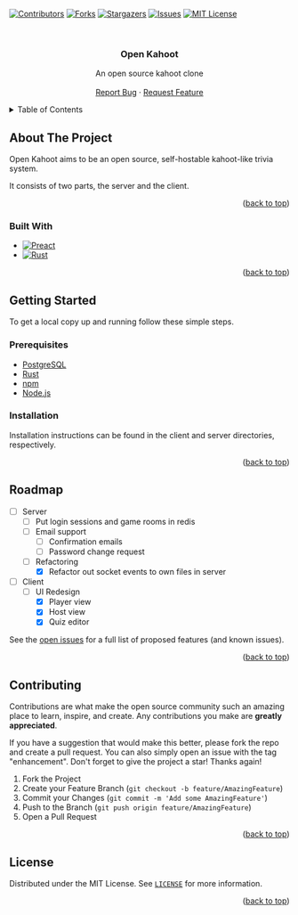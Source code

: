 <!-- Improved compatibility of back to top link: See: https://github.com/othneildrew/Best-README-Template/pull/73 -->
<a name="readme-top"></a>
<!--
*** Thanks for checking out the Best-README-Template. If you have a suggestion
*** that would make this better, please fork the repo and create a pull request
*** or simply open an issue with the tag "enhancement".
*** Don't forget to give the project a star!
*** Thanks again! Now go create something AMAZING! :D
-->



<!-- PROJECT SHIELDS -->
<!--
*** I'm using markdown "reference style" links for readability.
*** Reference links are enclosed in brackets [ ] instead of parentheses ( ).
*** See the bottom of this document for the declaration of the reference variables
*** for contributors-url, forks-url, etc. This is an optional, concise syntax you may use.
*** https://www.markdownguide.org/basic-syntax/#reference-style-links
-->
[![Contributors][contributors-shield]][contributors-url]
[![Forks][forks-shield]][forks-url]
[![Stargazers][stars-shield]][stars-url]
[![Issues][issues-shield]][issues-url]
[![MIT License][license-shield]][license-url]


<!-- PROJECT LOGO -->
<br />
<div align="center">
  <!-- <a href="https://github.com/Sven65/Open-Kahoot">
    <img src="images/logo.png" alt="Logo" width="80" height="80">
  </a> -->

<h3 align="center">Open Kahoot</h3>

  <p align="center">
    An open source kahoot clone
    <br />
    <br />
    <a href="https://github.com/Sven65/Open-Kahoot/issues">Report Bug</a>
    ·
    <a href="https://github.com/Sven65/open-kahoot/issues">Request Feature</a>
  </p>
</div>



<!-- TABLE OF CONTENTS -->
<details>
  <summary>Table of Contents</summary>
  <ol>
    <li>
      <a href="#about-the-project">About The Project</a>
      <ul>
        <li><a href="#built-with">Built With</a></li>
      </ul>
    </li>
    <li>
      <a href="#getting-started">Getting Started</a>
      <ul>
        <li><a href="#prerequisites">Prerequisites</a></li>
        <li><a href="#installation">Installation</a></li>
      </ul>
    </li>
    <li><a href="#usage">Usage</a></li>
    <li><a href="#roadmap">Roadmap</a></li>
    <li><a href="#contributing">Contributing</a></li>
    <li><a href="#license">License</a></li>
  </ol>
</details>



<!-- ABOUT THE PROJECT -->
## About The Project

Open Kahoot aims to be an open source, self-hostable kahoot-like trivia system.

It consists of two parts, the server and the client.

<p align="right">(<a href="#readme-top">back to top</a>)</p>



### Built With

* [![Preact][Preact.js]][Preact-url]
* [![Rust][Rust]][Rust-url]

<p align="right">(<a href="#readme-top">back to top</a>)</p>


<!-- GETTING STARTED -->
## Getting Started


To get a local copy up and running follow these simple steps.

### Prerequisites

- [PostgreSQL](https://www.postgresql.org/)
- [Rust](https://www.rust-lang.org/)
- [npm](https://www.npmjs.com)
- [Node.js](https://nodejs.org/en)


### Installation
 
Installation instructions can be found in the client and server directories, respectively.

<p align="right">(<a href="#readme-top">back to top</a>)</p>




<!-- ROADMAP -->
## Roadmap

- [ ] Server
  - [ ] Put login sessions and game rooms in redis
  - [ ] Email support
    - [ ] Confirmation emails
    - [ ] Password change request
  - [ ] Refactoring
    - [x] Refactor out socket events to own files in server
- [ ] Client
  - [ ] UI Redesign
    - [x] Player view
    - [x] Host view
    - [x] Quiz editor

See the [open issues](https://github.com/Sven65/open-kahoot/issues) for a full list of proposed features (and known issues).

<p align="right">(<a href="#readme-top">back to top</a>)</p>



<!-- CONTRIBUTING -->
## Contributing

Contributions are what make the open source community such an amazing place to learn, inspire, and create. Any contributions you make are **greatly appreciated**.

If you have a suggestion that would make this better, please fork the repo and create a pull request. You can also simply open an issue with the tag "enhancement".
Don't forget to give the project a star! Thanks again!

1. Fork the Project
2. Create your Feature Branch (`git checkout -b feature/AmazingFeature`)
3. Commit your Changes (`git commit -m 'Add some AmazingFeature'`)
4. Push to the Branch (`git push origin feature/AmazingFeature`)
5. Open a Pull Request

<p align="right">(<a href="#readme-top">back to top</a>)</p>


<!-- LICENSE -->
## License

Distributed under the MIT License. See [`LICENSE`](LICENSE) for more information.

<p align="right">(<a href="#readme-top">back to top</a>)</p>



<!-- MARKDOWN LINKS & IMAGES -->
<!-- https://www.markdownguide.org/basic-syntax/#reference-style-links -->
[contributors-shield]: https://img.shields.io/github/contributors/Sven65/open-kahoot.svg?style=for-the-badge
[contributors-url]: https://github.com/Sven65/open-kahoot/graphs/contributors
[forks-shield]: https://img.shields.io/github/forks/Sven65/open-kahoot.svg?style=for-the-badge
[forks-url]: https://github.com/Sven65/open-kahoot/network/members
[stars-shield]: https://img.shields.io/github/stars/Sven65/open-kahoot.svg?style=for-the-badge
[stars-url]: https://github.com/Sven65/open-kahoot/stargazers
[issues-shield]: https://img.shields.io/github/issues/Sven65/open-kahoot.svg?style=for-the-badge
[issues-url]: https://github.com/Sven65/open-kahoot/issues
[license-shield]: https://img.shields.io/github/license/Sven65/open-kahoot.svg?style=for-the-badge
[license-url]: https://github.com/Sven65/open-kahoot/blob/master/LICENSE.txt

[Preact.js]: https://img.shields.io/badge/Preact-613cb1?style=for-the-badge&logo=Preact&logoColor=61DAFB
[Preact-url]: https://preactjs.com/

[Rust]: https://img.shields.io/badge/Rust-d5a789?style=for-the-badge&logo=rust&logoColor=000
[Rust-url]: https://www.rust-lang.org/
